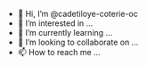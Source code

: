 - 👋 Hi, I’m @cadetiloye-coterie-oc
- 👀 I’m interested in ...
- 🌱 I’m currently learning ...
- 💞️ I’m looking to collaborate on ...
- 📫 How to reach me ...

<!---
cadetiloye-coterie-oc/cadetiloye-coterie-oc is a ✨ special ✨ repository because its `README.md` (this file) appears on your GitHub profile.
You can click the Preview link to take a look at your changes.
--->
